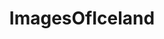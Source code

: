 ---
title: ImagesOfIceland
crosslinks:
- EarthPorn
- pics
- itookapicture
- Iceland
- Ice_Poseidon
- travel
- imagesofnetwork
- mildlyinteresting
- VisitingIceland
- CampingandHiking
- funny
- analog
- LargeImages
- AccidentalWesAnderson
- Island
- SkyPorn
- AbandonedPorn
- waterporn
- aww
- ExposurePorn
---